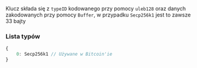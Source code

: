 Klucz składa się z `typeID` kodowanego przy pomocy `uleb128` oraz danych zakodowanych przy pomocy `Buffer`, w przypadku `Secp256k1` jest to zawsze 33 bajty
### Lista typów

```javascript
{
	0: Secp256k1 // Używane w Bitcoin'ie
}
```